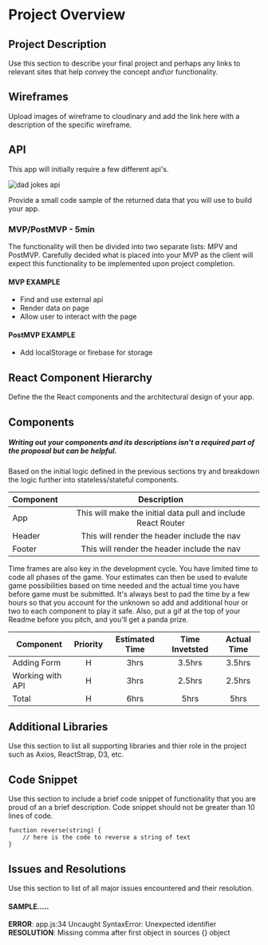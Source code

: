# Project Overview


## Project Description

Use this section to describe your final project and perhaps any links to relevant sites that help convey the concept and\or functionality.

## Wireframes

<INSERT WHITEBOARD PHOTOS HERE>

Upload images of wireframe to cloudinary and add the link here with a description of the specific wireframe.

## API

This app will initially require a few different api's.

![dad jokes api](https://res.cloudinary.com/dldktffdd/image/upload/v1566584374/proj%202/project%20worksheet/api%20screenshots/Screen_Shot_2019-08-23_at_2.18.56_PM_kgd2i3.png)

Provide a small code sample of the returned data that you will use to build your app.

### MVP/PostMVP - 5min

The functionality will then be divided into two separate lists: MPV and PostMVP.  Carefully decided what is placed into your MVP as the client will expect this functionality to be implemented upon project completion.  

#### MVP EXAMPLE
- Find and use external api
- Render data on page
- Allow user to interact with the page

#### PostMVP EXAMPLE

- Add localStorage or firebase for storage

## React Component Hierarchy

Define the the React components and the architectural design of your app.

## Components
##### Writing out your components and its descriptions isn't a required part of the proposal but can be helpful.

Based on the initial logic defined in the previous sections try and breakdown the logic further into stateless/stateful components.

| Component | Description |
| --- | :---: |  
| App | This will make the initial data pull and include React Router|
| Header | This will render the header include the nav |
| Footer | This will render the header include the nav |


Time frames are also key in the development cycle.  You have limited time to code all phases of the game.  Your estimates can then be used to evalute game possibilities based on time needed and the actual time you have before game must be submitted. It's always best to pad the time by a few hours so that you account for the unknown so add and additional hour or two to each component to play it safe. Also, put a gif at the top of your Readme before you pitch, and you'll get a panda prize.

| Component | Priority | Estimated Time | Time Invetsted | Actual Time |
| --- | :---: |  :---: | :---: | :---: |
| Adding Form | H | 3hrs| 3.5hrs | 3.5hrs |
| Working with API | H | 3hrs| 2.5hrs | 2.5hrs |
| Total | H | 6hrs| 5hrs | 5hrs |

## Additional Libraries
 Use this section to list all supporting libraries and thier role in the project such as Axios, ReactStrap, D3, etc.

## Code Snippet

Use this section to include a brief code snippet of functionality that you are proud of an a brief description.  Code snippet should not be greater than 10 lines of code.

```
function reverse(string) {
	// here is the code to reverse a string of text
}
```

## Issues and Resolutions
 Use this section to list of all major issues encountered and their resolution.

#### SAMPLE.....
**ERROR**: app.js:34 Uncaught SyntaxError: Unexpected identifier                                
**RESOLUTION**: Missing comma after first object in sources {} object
